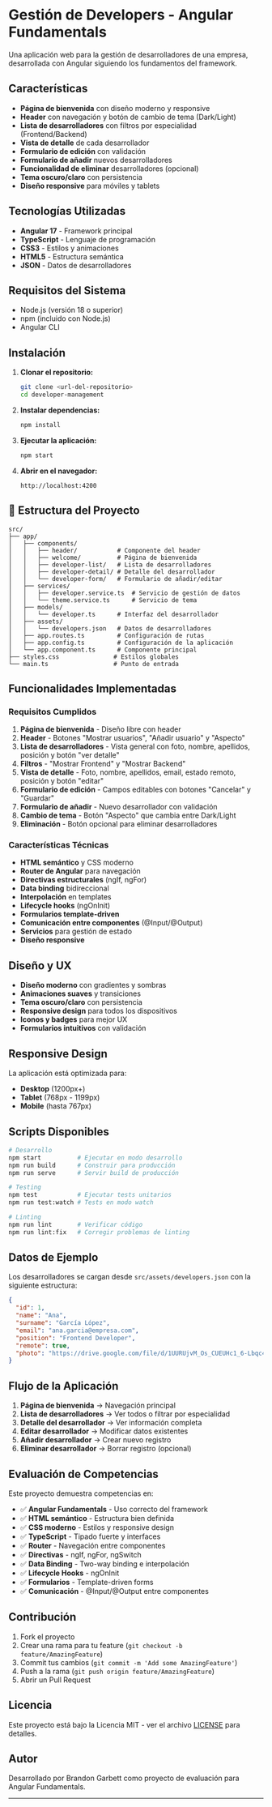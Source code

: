 # Gestión de Developers - Angular Fundamentals

Una aplicación web para la gestión de desarrolladores de una empresa, desarrollada con Angular siguiendo los fundamentos del framework.

## Características

- **Página de bienvenida** con diseño moderno y responsive
- **Header** con navegación y botón de cambio de tema (Dark/Light)
- **Lista de desarrolladores** con filtros por especialidad (Frontend/Backend)
- **Vista de detalle** de cada desarrollador
- **Formulario de edición** con validación
- **Formulario de añadir** nuevos desarrolladores
- **Funcionalidad de eliminar** desarrolladores (opcional)
- **Tema oscuro/claro** con persistencia
- **Diseño responsive** para móviles y tablets

## Tecnologías Utilizadas

- **Angular 17** - Framework principal
- **TypeScript** - Lenguaje de programación
- **CSS3** - Estilos y animaciones
- **HTML5** - Estructura semántica
- **JSON** - Datos de desarrolladores

## Requisitos del Sistema

- Node.js (versión 18 o superior)
- npm (incluido con Node.js)
- Angular CLI

## Instalación

1. **Clonar el repositorio:**

   ```bash
   git clone <url-del-repositorio>
   cd developer-management
   ```

2. **Instalar dependencias:**

   ```bash
   npm install
   ```

3. **Ejecutar la aplicación:**

   ```bash
   npm start
   ```

4. **Abrir en el navegador:**
   ```
   http://localhost:4200
   ```

## 📁 Estructura del Proyecto

```
src/
├── app/
│   ├── components/
│   │   ├── header/           # Componente del header
│   │   ├── welcome/          # Página de bienvenida
│   │   ├── developer-list/   # Lista de desarrolladores
│   │   ├── developer-detail/ # Detalle del desarrollador
│   │   └── developer-form/   # Formulario de añadir/editar
│   ├── services/
│   │   ├── developer.service.ts  # Servicio de gestión de datos
│   │   └── theme.service.ts      # Servicio de tema
│   ├── models/
│   │   └── developer.ts      # Interfaz del desarrollador
│   ├── assets/
│   │   └── developers.json   # Datos de desarrolladores
│   ├── app.routes.ts         # Configuración de rutas
│   ├── app.config.ts         # Configuración de la aplicación
│   └── app.component.ts      # Componente principal
├── styles.css               # Estilos globales
└── main.ts                  # Punto de entrada
```

## Funcionalidades Implementadas

### Requisitos Cumplidos

1. **Página de bienvenida** - Diseño libre con header
2. **Header** - Botones "Mostrar usuarios", "Añadir usuario" y "Aspecto"
3. **Lista de desarrolladores** - Vista general con foto, nombre, apellidos, posición y botón "ver detalle"
4. **Filtros** - "Mostrar Frontend" y "Mostrar Backend"
5. **Vista de detalle** - Foto, nombre, apellidos, email, estado remoto, posición y botón "editar"
6. **Formulario de edición** - Campos editables con botones "Cancelar" y "Guardar"
7. **Formulario de añadir** - Nuevo desarrollador con validación
8. **Cambio de tema** - Botón "Aspecto" que cambia entre Dark/Light
9. **Eliminación** - Botón opcional para eliminar desarrolladores

### Características Técnicas

- **HTML semántico** y CSS moderno
- **Router de Angular** para navegación
- **Directivas estructurales** (ngIf, ngFor)
- **Data binding** bidireccional
- **Interpolación** en templates
- **Lifecycle hooks** (ngOnInit)
- **Formularios template-driven**
- **Comunicación entre componentes** (@Input/@Output)
- **Servicios** para gestión de estado
- **Diseño responsive**

## Diseño y UX

- **Diseño moderno** con gradientes y sombras
- **Animaciones suaves** y transiciones
- **Tema oscuro/claro** con persistencia
- **Responsive design** para todos los dispositivos
- **Iconos y badges** para mejor UX
- **Formularios intuitivos** con validación

## Responsive Design

La aplicación está optimizada para:

- **Desktop** (1200px+)
- **Tablet** (768px - 1199px)
- **Mobile** (hasta 767px)

## Scripts Disponibles

```bash
# Desarrollo
npm start          # Ejecutar en modo desarrollo
npm run build      # Construir para producción
npm run serve      # Servir build de producción

# Testing
npm test           # Ejecutar tests unitarios
npm run test:watch # Tests en modo watch

# Linting
npm run lint       # Verificar código
npm run lint:fix   # Corregir problemas de linting
```

## Datos de Ejemplo

Los desarrolladores se cargan desde `src/assets/developers.json` con la siguiente estructura:

```json
{
  "id": 1,
  "name": "Ana",
  "surname": "García López",
  "email": "ana.garcia@empresa.com",
  "position": "Frontend Developer",
  "remote": true,
  "photo": "https://drive.google.com/file/d/1UURUjvM_Os_CUEUHc1_6-Lbqc4qdpovc/view/1"
}
```

## Flujo de la Aplicación

1. **Página de bienvenida** → Navegación principal
2. **Lista de desarrolladores** → Ver todos o filtrar por especialidad
3. **Detalle del desarrollador** → Ver información completa
4. **Editar desarrollador** → Modificar datos existentes
5. **Añadir desarrollador** → Crear nuevo registro
6. **Eliminar desarrollador** → Borrar registro (opcional)

## Evaluación de Competencias

Este proyecto demuestra competencias en:

- ✅ **Angular Fundamentals** - Uso correcto del framework
- ✅ **HTML semántico** - Estructura bien definida
- ✅ **CSS moderno** - Estilos y responsive design
- ✅ **TypeScript** - Tipado fuerte y interfaces
- ✅ **Router** - Navegación entre componentes
- ✅ **Directivas** - ngIf, ngFor, ngSwitch
- ✅ **Data Binding** - Two-way binding e interpolación
- ✅ **Lifecycle Hooks** - ngOnInit
- ✅ **Formularios** - Template-driven forms
- ✅ **Comunicación** - @Input/@Output entre componentes

## Contribución

1. Fork el proyecto
2. Crear una rama para tu feature (`git checkout -b feature/AmazingFeature`)
3. Commit tus cambios (`git commit -m 'Add some AmazingFeature'`)
4. Push a la rama (`git push origin feature/AmazingFeature`)
5. Abrir un Pull Request

## Licencia

Este proyecto está bajo la Licencia MIT - ver el archivo [LICENSE](LICENSE) para detalles.

## Autor

Desarrollado por Brandon Garbett como proyecto de evaluación para Angular Fundamentals.

---
